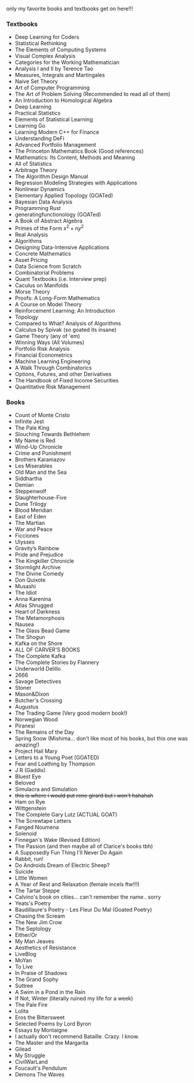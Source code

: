 only my favorite books and textbooks get on here!!!
### Textbooks
- Deep Learning for Coders
- Statistical Rethinking
- The Elements of Computing Systems
- Visual Complex Analysis
- Categories for the Working Mathematician
- Analysis I and II by Terence Tao
- Measures, Integrals and Martingales
- Naive Set Theory
- Art of Computer Programming
- The Art of Problem Solving (Recommended to read all of them)
- An Introduction to Homological Algebra
- Deep Learning
- Practical Statistics
- Elements of Statistical Learning
- Learning Go
- Learning Modern C++ for Finance
- Understanding DeFi
- Advanced Portfolio Management
- The Princeton Mathematics Book (Good references)
- Mathematics: Its Content, Methods and Meaning
- All of Statistics
- Arbitrage Theory
- The Algorithm Design Manual
- Regression Modeling Strategies with Applications
- Nonlinear Dynamics
- Elementary Applied Topology (GOATed)
- Bayesian Data Analysis
- Programming Rust
- generatingfunctionology (GOATed)
- A Book of Abstract Algebra
- Primes of the Form $x^2 + ny^2$
- Real Analysis
- Algorithms
- Designing Data-Intensive Applications
- Concrete Mathematics
- Asset Pricing
- Data Science from Scratch
- Combinatorial Problems
- Quant Textbooks (i.e. Interview prep)
- Caculus on Manifolds
- Morse Theory
- Proofs: A Long-Form Mathematics
- A Course on Model Theory
- Reinforcement Learning: An Introduction
- Topology
- Compared to What? Analysis of Algorithms
- Calculus by Spivak (so goated its insane)
- Game Theory (any of 'em)
- Winning Ways (All Volumes)
- Portfolio Risk Analysis
- Financial Econometrics
- Machine Learning Engineering
- A Walk Through Combinatorics
- Options, Futures, and other Derivatives
- The Handbook of Fixed Income Securities
- Quantitative Risk Management

### Books
- Count of Monte Cristo
- Infinite Jest
- The Pale King
- Slouching Towards Bethlehem
- My Name is Red
- Wind-Up Chronicle
- Crime and Punishment
- Brothers Karamazov
- Les Miserables
- Old Man and the Sea
- Siddhartha
- Demian
- Steppenwolf
- Slaughterhouse-Five
- Dune Trilogy
- Blood Meridian
- East of Eden
- The Martian
- War and Peace
- Ficciones
- Ulysses
- Gravity’s Rainbow
- Pride and Prejudice
- The Kingkiller Chronicle
- Stormlight Archive
- The Divine Comedy
- Don Quixote
- Musashi
- The Idiot
- Anna Karenina
- Atlas Shrugged
- Heart of Darkness
- The Metamorphosis
- Nausea
- The Glass Bead Game
- The Shogun
- Kafka on the Shore
- ALL OF CARVER'S BOOKS
- The Complete Kafka
- The Complete Stories by Flannery
- Underworld Delillo
- 2666
- Savage Detectives
- Stoner
- Mason&Dixon
- Butcher's Crossing
- Augustus
- The Trading Game (Very good modern book!)
- Norwegian Wood
- Piranesi
- The Remains of the Day
- Spring Snow (Mishima... don't like most of his books, but this one was amazing!)
- Project Hail Mary
- Letters to a Young Poet (GOATED)
- Fear and Loathing by Thompson
- J R (Gaddis)
- Bluest Eye
- Beloved
- Simulacra and Simulation
- ~~this is where i would put rene girard but i won't hahahah~~ 
- Ham on Rye
- Wittgenstein
- The Complete Gary Lutz (ACTUAL GOAT)
- The Screwtape Letters
- Fanged Noumena
- Solenoid
- Finnegan's Wake (Revised Edition)
- The Passion (and then maybe all of Clarice's books tbh)
- A Supposedly Fun Thing I'll Never Do Again
- Rabbit, run!
- Do Androids Dream of Electric Sheep?
- Suicide
- Little Women
- A Year of Rest and Relaxation (female incels ftw!!!)
- The Tartar Steppe
- Calvino's book on cities... can't remember the name.. sorry
- Yeats's Poetry 
- Baudillaure's Poetry
      - Les Fleur Du Mal (Goated Poetry)
- Chasing the Scream
- The New Jim Crow
- The Septology
- Either/Or
- My Man Jeaves
- Aesthetics of Resistance
- LiveBlog
- MoYan
- To Live
- In Praise of Shadows
- The Grand Sophy
- Suttree
- A Swim in a Pond in the Rain
- If Not, Winter (literally ruined my life for a week)
- The Pale Fire
- Lolita
- Eros the Bittersweet
- Selected Poems by Lord Byron
- Essays by Montaigne
- I actually don't recommend Bataille. Crazy. I know.
- The Master and the Margarita
- Gilead
- My Struggle
- CivilWarLand
- Foucault's Pendulum
- Demons
The Waves
